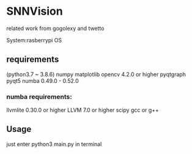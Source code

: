 # SNNVision
related work from gogolexy and twetto

System:rasberrypi OS

## requirements
(python3.7 ~ 3.8.6) 
numpy
matplotlib
opencv 4.2.0 or higher
pyqtgraph
pyqt5
numba 0.49.0 - 0.52.0

### numba requirements:
llvmlite 0.30.0 or higher
LLVM 7.0 or higher
scipy
gcc or g++

## Usage
just enter python3 main.py in terminal


